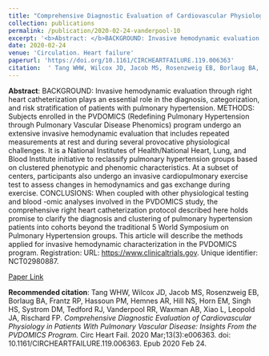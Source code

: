 ```yaml
--- 
title: "Comprehensive Diagnostic Evaluation of Cardiovascular Physiology in Patients With Pulmonary Vascular Disease: Insights From the PVDOMICS Program." 
collection: publications 
permalink: /publication/2020-02-24-vanderpool-10 
excerpt: '<b>Abstract: </b>BACKGROUND: Invasive hemodynamic evaluation through right heart catheterization plays an essential role in the diagnosis, categorization, and risk stratification of patients with pulmonary hypertension. METHODS: Subjects enrolled in the PVDOMICS (Redefining Pulmonary Hypertension through Pulmonary Vascular Disease Phenomics) program undergo an extensive invasive hemodynamic evaluation that [...]' 
date: 2020-02-24 
venue: 'Circulation. Heart failure' 
paperurl: 'https://doi.org/10.1161/CIRCHEARTFAILURE.119.006363' 
citation:  ' Tang WHW, Wilcox JD, Jacob MS, Rosenzweig EB, Borlaug BA, Frantz RP, Hassoun PM, Hemnes AR, Hill NS, Horn EM, Singh HS, Systrom DM, Tedford RJ, Vanderpool RR, Waxman AB, Xiao L, Leopold JA, Rischard FP. <i>Comprehensive Diagnostic Evaluation of Cardiovascular Physiology in Patients With Pulmonary Vascular Disease: Insights From the PVDOMICS Program.</i> Circ Heart Fail. 2020 Mar;13(3):e006363. doi: 10.1161/CIRCHEARTFAILURE.119.006363. Epub 2020 Feb 24.' 
--- 
```

<b>Abstract</b>:  BACKGROUND: Invasive hemodynamic evaluation through right heart catheterization plays an essential role in the diagnosis, categorization, and risk stratification of patients with pulmonary hypertension. METHODS: Subjects enrolled in the PVDOMICS (Redefining Pulmonary Hypertension through Pulmonary Vascular Disease Phenomics) program undergo an extensive invasive hemodynamic evaluation that includes repeated measurements at rest and during several provocative physiological challenges. It is a National Institutes of Health/National Heart, Lung, and Blood Institute initiative to reclassify pulmonary hypertension groups based on clustered phenotypic and phenomic characteristics. At a subset of centers, participants also undergo an invasive cardiopulmonary exercise test to assess changes in hemodynamics and gas exchange during exercise. CONCLUSIONS: When coupled with other physiological testing and blood -omic analyses involved in the PVDOMICS study, the comprehensive right heart catheterization protocol described here holds promise to clarify the diagnosis and clustering of pulmonary hypertension patients into cohorts beyond the traditional 5 World Symposium on Pulmonary Hypertension groups. This article will describe the methods applied for invasive hemodynamic characterization in the PVDOMICS program. Registration: URL: https://www.clinicaltrials.gov. Unique identifier: NCT02980887.  
 
[Paper Link](https://doi.org/10.1161/CIRCHEARTFAILURE.119.006363) 
 
<b>Recommended citation</b>:  Tang WHW, Wilcox JD, Jacob MS, Rosenzweig EB, Borlaug BA, Frantz RP, Hassoun PM, Hemnes AR, Hill NS, Horn EM, Singh HS, Systrom DM, Tedford RJ, Vanderpool RR, Waxman AB, Xiao L, Leopold JA, Rischard FP. <i>Comprehensive Diagnostic Evaluation of Cardiovascular Physiology in Patients With Pulmonary Vascular Disease: Insights From the PVDOMICS Program.</i> Circ Heart Fail. 2020 Mar;13(3):e006363. doi: 10.1161/CIRCHEARTFAILURE.119.006363. Epub 2020 Feb 24. 
